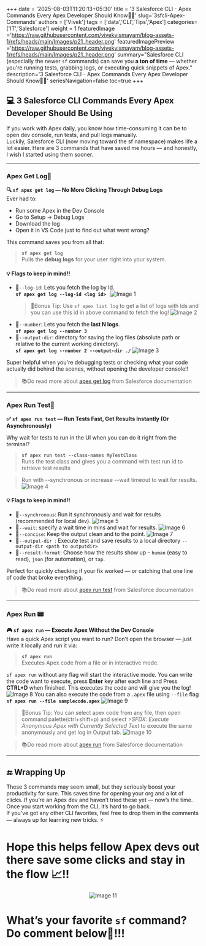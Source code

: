 +++
date = '2025-08-03T11:20:13+05:30'
title = '3 Salesforce CLI - Apex Commands Every Apex Developer Should Know🧑‍💻'
slug='3sfcli-Apex-Commands'
authors = ['Vivek']
tags = ['data','CLI','Tips','Apex']
categories= ['IT','Salesforce']
weight = 1
featuredImage ='https://raw.githubusercontent.com/vivekvismayam/blog-assets-1/refs/heads/main/Images/p21_header.png'
featuredImagePreview ='https://raw.githubusercontent.com/vivekvismayam/blog-assets-1/refs/heads/main/Images/p21_header.png'
summary="Salesforce CLI (especially the newer `sf` commands) can save you **a ton of time** — whether you're running tests, grabbing logs, or executing quick snippets of Apex."
description='3 Salesforce CLI - Apex Commands Every Apex Developer Should Know🧑‍💻'
seriesNavigation=false
toc=true
+++
## 💻 3 Salesforce CLI Commands Every Apex Developer Should Be Using
If you work with Apex daily, you know how time-consuming it can be to open dev console, run tests, and pull logs manually.  
Luckily, Salesforce CLI (now moving toward the sf namespace) makes life a lot easier. Here are 3 commands that have saved me hours —  and honestly, I wish I started using them sooner.

---
### Apex Get Log📃
**🔍 `sf apex get log` — No More Clicking Through Debug Logs**  
Ever had to:  
* Run some Apex in the Dev Console
* Go to Setup → Debug Logs
* Download the log
* Open it in VS Code just to find out what went wrong?  

This command saves you from all that:  
>**`sf apex get log`**   
Pulls the **debug logs** for your user right into your system.  

#### 💡 Flags to keep in mind!!
* 🏀`--log-id`: Lets you fetch the log by Id.  
  **`sf apex get log --log-id <log id> `**
![Image 1](https://raw.githubusercontent.com/vivekvismayam/blog-assets-1/refs/heads/main/Images/p21_1.png)
  >📌Bonus Tip: Use `sf apex list log` to get a list of logs with Ids and you can use this id in above command to fetch the log!
  >![Image 2](https://raw.githubusercontent.com/vivekvismayam/blog-assets-1/refs/heads/main/Images/p21_2.png)
* 🏀`--number`: Lets you fetch the **last N logs**.  
  **`sf apex get log --number 3`**
* 🏀`--output-dir`: directory for saving the log files (absolute path or relative to the current working directory).  
  **`sf apex get log --number 2 --output-dir ./`**
  ![Image 3](https://raw.githubusercontent.com/vivekvismayam/blog-assets-1/refs/heads/main/Images/p21_3.png)

Super helpful when you're debugging tests or checking what your code actually did behind the scenes, without opening the developer console!!
>📚Do read more about [apex get log](https://developer.salesforce.com/docs/atlas.en-us.sfdx_cli_reference.meta/sfdx_cli_reference/cli_reference_apex_commands_unified.htm#cli_reference_apex_get_log_unified) from Salesforce documentation

---
### Apex Run Test🧪
**✅ `sf apex run test` — Run Tests Fast, Get Results Instantly (Or Asynchronously)**  

Why wait for tests to run in the UI when you can do it right from the terminal?  
>**`sf apex run test --class-names MyTestClass`**  
Runs the test class and gives you a command with test run id to retrieve test results  

>Run with --synchronous or increase --wait timeout to wait for results.
![Image 4](https://raw.githubusercontent.com/vivekvismayam/blog-assets-1/refs/heads/main/Images/p21_4.png)
#### 💡 Flags to keep in mind!!  
* 🏀`--synchronous`: Run it synchronously and wait for results (recommended for local dev).
    ![Image 5](https://raw.githubusercontent.com/vivekvismayam/blog-assets-1/refs/heads/main/Images/p21_5.png)
* 🏀`--wait`: specify a wait time in mins and wait for results.
    ![Image 6](https://raw.githubusercontent.com/vivekvismayam/blog-assets-1/refs/heads/main/Images/p21_6.png)
* 🏀`--concise`: Keep the output clean and to the point.
    ![Image 7](https://raw.githubusercontent.com/vivekvismayam/blog-assets-1/refs/heads/main/Images/p21_7.png)
* 🏀`--output-dir `: Execute test and save results to a local directory `--output-dir <path to outputdir>`
* 🏀`--result-format`: Choose how the results show up – `human` (easy to read), `json` (for automation), or `tap`.  

Perfect for quickly checking if your fix worked — or catching that one line of code that broke everything.
>📚Do read more about [apex run test](https://developer.salesforce.com/docs/atlas.en-us.sfdx_cli_reference.meta/sfdx_cli_reference/cli_reference_apex_commands_unified.htm#cli_reference_apex_run_test_unified) from Salesforce documentation

---
### Apex Run 📟
**🎮 `sf apex run` — Execute Apex Without the Dev Console**  
Have a quick Apex script you want to run? Don’t open the browser — just write it locally and run it via:  
>**`sf apex run`**  
Executes Apex code from a file or in interactive mode.

`sf apex run` without any flag will start the interactive mode. You can write the code want to execute, press **Enter** key after each line and Press **CTRL+D** when finished. This executes the code and will give you the log! 
    ![Image 8](https://raw.githubusercontent.com/vivekvismayam/blog-assets-1/refs/heads/main/Images/p21_8.png)
You can also execute the code from a `.apex` file using `--file` flag
**`sf apex run --file samplecode.apex`** 
    ![Image 9](https://raw.githubusercontent.com/vivekvismayam/blog-assets-1/refs/heads/main/Images/p21_9.png)
>📌Bonus Tip:  You can select apex code from any file, then open command palette(ctrl+shift+p) and select *>SFDX: Execute Anonymous Apex with Currently Selected Text* to execute the same anonymously and get log in Output tab.
>    ![Image 10](https://raw.githubusercontent.com/vivekvismayam/blog-assets-1/refs/heads/main/Images/p21_10.png)

>📚Do read more about [apex run](https://developer.salesforce.com/docs/atlas.en-us.sfdx_cli_reference.meta/sfdx_cli_reference/cli_reference_apex_commands_unified.htm#cli_reference_apex_run_unified) from Salesforce documentation

---
## 🔚 Wrapping Up
These 3 commands may seem small, but they seriously boost your productivity for sure. This saves time for opening your org and a lot of clicks.
If you’re an Apex dev and haven’t tried these yet — now’s the time. Once you start working from the CLI, it’s hard to go back.  
If you've got any other CLI favorites, feel free to drop them in the comments — always up for learning new tricks. ⚡ 
# Hope this helps fellow Apex devs out there save some clicks and stay in the flow 📈!!    
<div style="text-align: center;">

![Image 11](https://raw.githubusercontent.com/vivekvismayam/blog-assets-1/refs/heads/main/Images/p21_11.gif)

</div>

# What’s your favorite `sf` command? Do comment below📝!!!
